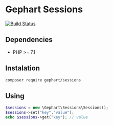 Gephart Sessions
===

[![Build Status](https://travis-ci.org/gephart/sessions.svg?branch=master)](https://travis-ci.org/gephart/sessions)

Dependencies
---
 - PHP >= 7.1

Instalation
---

```bash
composer require gephart/sessions
```

Using
---

```php
$sessions = new \Gephart\Sessions\Sessions();
$sessions->set("key","value");
echo $sessions->get("key"); // value
```
